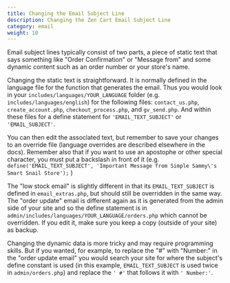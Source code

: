 ```yaml
---
title: Changing the Email Subject Line
description: Changing the Zen Cart Email Subject Line
category: email
weight: 10
---
```


Email subject lines typically consist of two parts, a piece of static text that says something like "Order Confirmation" or "Message from" and some dynamic content such as an order number or your store's name.

Changing the static text is straightforward. It is normally defined in the language file for the function that generates the email. Thus you would look in your `includes/languages/YOUR_LANGUAGE` folder (e.g. `includes/languages/english`) for the following files: `contact_us.php`, `create_account.php`, `checkout_process.php`, and `gv_send.php`. And within these files for a define statement for `'EMAIL_TEXT_SUBJECT'` or `'EMAIL_SUBJECT'`. 

You can then edit the associated text, but remember to save your changes to an override file (language overrides are described elsewhere in the docs). Remember also that if you  want to use an apostophe or other special character, you must put a backslash in front of it (e.g. `define('EMAIL_TEXT_SUBJECT', 'Important Message from Simple Sammy\'s Smart Snail Store');` )

The "low stock email" is slightly different in that its `EMAIL_TEXT_SUBJECT` is defined in `email_extras.php`, but should still be overridden in the same way. 
The "order update" email is different again as it is generated from the admin side of your site and so the define statement is in `admin/includes/languages/YOUR_LANGUAGE/orders.php` which cannot be overridden. If you edit it, make sure you keep a copy (outside of your site) as backup.

Changing the dynamic data is more tricky and may require programming skills. But if you wanted, for example, to replace the "#" with "Number:" in the "order update email" you would search your site for where the subject's define constant is used (in this example, `EMAIL_TEXT_SUBJECT` is used twice in `admin/orders.php`) and replace the `' #'` that follows it with `' Number:'`.

